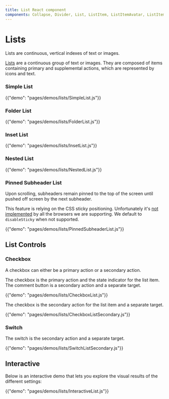 ```yaml
---
title: List React component
components: Collapse, Divider, List, ListItem, ListItemAvatar, ListItemIcon, ListItemSecondaryAction, ListItemText, ListSubheader
---
```


# Lists

<p class="description">Lists are continuous, vertical indexes of text or images.</p>

[Lists](https://material.io/design/components/lists.html) are a continuous group of text or images. They are composed of items containing primary and supplemental actions, which are represented by icons and text.

### Simple List

{{"demo": "pages/demos/lists/SimpleList.js"}}

### Folder List

{{"demo": "pages/demos/lists/FolderList.js"}}

### Inset List

{{"demo": "pages/demos/lists/InsetList.js"}}

### Nested List

{{"demo": "pages/demos/lists/NestedList.js"}}

### Pinned Subheader List

Upon scrolling, subheaders remain pinned to the top of the screen until pushed off screen by the next subheader.

This feature is relying on the CSS sticky positioning.
Unfortunately it's [not implemented](https://caniuse.com/#search=sticky) by all the browsers we are supporting. We default to `disableSticky` when not supported.

{{"demo": "pages/demos/lists/PinnedSubheaderList.js"}}

## List Controls

### Checkbox

A checkbox can either be a primary action or a secondary action.

The checkbox is the primary action and the state indicator for the list item. The comment button is a secondary action and a separate target.

{{"demo": "pages/demos/lists/CheckboxList.js"}}

The checkbox is the secondary action for the list item and a separate target.

{{"demo": "pages/demos/lists/CheckboxListSecondary.js"}}

### Switch

The switch is the secondary action and a separate target.

{{"demo": "pages/demos/lists/SwitchListSecondary.js"}}

## Interactive

Below is an interactive demo that lets you explore the visual results of the different settings:

{{"demo": "pages/demos/lists/InteractiveList.js"}}
